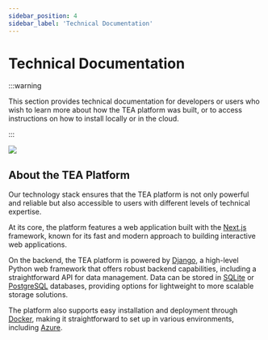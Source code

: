 ```yaml
---
sidebar_position: 4
sidebar_label: 'Technical Documentation'
---
```


# Technical Documentation

:::warning

This section provides technical documentation for developers or users who wish to learn more about how the TEA platform was built, or to access instructions on how to install locally or in the cloud.

:::

![](/img/tech-documentation.png)

## About the TEA Platform

Our technology stack ensures that the TEA platform is not only powerful and reliable but also accessible to users with different levels of technical expertise.

At its core, the platform features a web application built with the [Next.js](https://nextjs.org/) framework, known for its fast and modern approach to building interactive web applications.

On the backend, the TEA platform is powered by [Django](https://www.djangoproject.com/), a high-level Python web framework that offers robust backend capabilities, including a straightforward API for data management. Data can be stored in [SQLite](https://www.sqlite.org/index.html) or [PostgreSQL](https://www.postgresql.org/) databases, providing options for lightweight to more scalable storage solutions.

The platform also supports easy installation and deployment through [Docker](https://www.docker.com/), making it straightforward to set up in various environments, including [Azure](https://azure.microsoft.com/en-us).